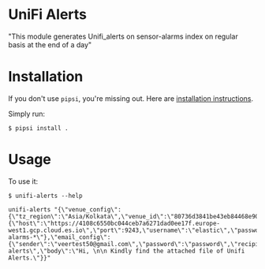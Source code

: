 # UniFi Alerts

"This module generates Unifi_alerts on sensor-alarms index on regular basis at the end of a day"


# Installation

If you don't use `pipsi`, you're missing out.
Here are [installation instructions](https://github.com/mitsuhiko/pipsi#readme).

Simply run:

    $ pipsi install .


# Usage

To use it:

    $ unifi-alerts --help

    unifi-alerts "{\"venue_config\":{\"tz_region\":\"Asia/Kolkata\",\"venue_id\":\"80736d3841be43eb84468e90d310a931\"},\"elastic_config\":{\"host\":\"https://4108c6550bc044ceb7a6271dad0ee17f.europe-west1.gcp.cloud.es.io\",\"port\":9243,\"username\":\"elastic\",\"password\":\"0p8iGL2ZbyOvn8Vk1CIeYHy9\",\"index_prefix\":\"sensor-alarms-*\"},\"email_config\":{\"sender\":\"veertest50@gmail.com\",\"password\":\"password\",\"recipient\":\"veereshp@intelipower.co.za\",\"sub\":\"Unifi alerts\",\"body\":\"Hi, \n\n Kindly find the attached file of Unifi Alerts.\"}}"
